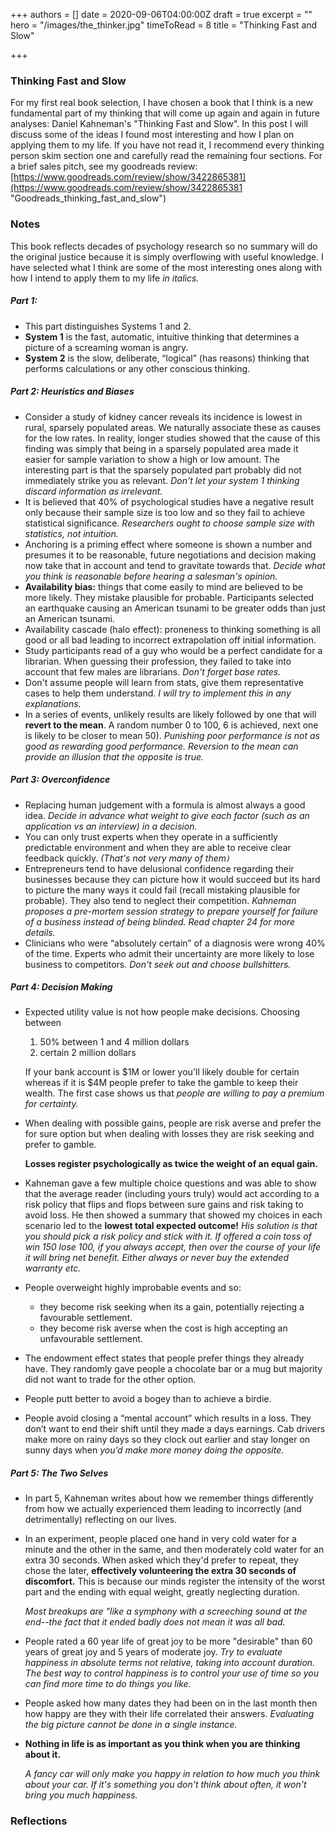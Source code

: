 +++
authors = []
date = 2020-09-06T04:00:00Z
draft = true
excerpt = ""
hero = "/images/the_thinker.jpg"
timeToRead = 8
title = "Thinking Fast and Slow"

+++

### Thinking Fast and Slow

For my first real book selection, I have chosen a book that I think is a new fundamental part of my thinking that will come up again and again in future analyses: Daniel Kahneman's "Thinking Fast and Slow". In this post I will discuss some of the ideas I found most interesting and how I plan on applying them to my life. If you have not read it, I recommend every thinking person skim section one and carefully read the remaining four sections. For a brief sales pitch, see my goodreads review: [https://www.goodreads.com/review/show/3422865381](https://www.goodreads.com/review/show/3422865381 "Goodreads_thinking_fast_and_slow")

### **Notes**

This book reflects decades of psychology research so no summary will do the original justice because it is simply overflowing with useful knowledge. I have selected what I think are some of the most interesting ones along with how I intend to apply them to my life _in italics._ 

##### **Part 1:** 

* This part distinguishes Systems 1 and 2. 
* **System 1** is the fast, automatic, intuitive thinking that determines a picture of a screaming woman is angry. 
* **System 2** is the slow, deliberate, “logical” (has reasons) thinking that performs calculations or any other conscious thinking.

##### **Part 2: Heuristics and Biases**

* Consider a study of kidney cancer reveals its incidence is lowest in rural, sparsely populated areas. We naturally associate these as causes for the low rates. In reality, longer studies showed that the cause of this finding was simply that being in a sparsely populated area made it easier for sample variation to show a high or low amount. The interesting part is that the sparsely populated part probably did not immediately strike you as relevant. _Don't let your system 1 thinking discard information as irrelevant._
* It is believed that 40% of psychological studies have a negative result only because their sample size is too low and so they fail to achieve statistical significance. _Researchers ought to choose sample size with statistics, not intuition._
* Anchoring is a priming effect where someone is shown a number and presumes it to be reasonable, future negotiations and decision making now take that in account and tend to gravitate towards that. _Decide what you think is reasonable before hearing a salesman's opinion._
* **Availability bias:** things that come easily to mind are believed to be more likely. They mistake plausible for probable. Participants selected an earthquake causing an American tsunami to be greater odds than just an American tsunami. 
* Availability cascade (halo effect): proneness to thinking something is all good or all bad leading to incorrect extrapolation off initial information.
* Study participants read of a guy who would be a perfect candidate for a librarian. When guessing their profession, they failed to take into account that few males are librarians. _Don't forget base rates._
* Don't assume people will learn from stats, give them representative cases to help them understand. _I will try to implement this in any explanations._
* In a series of events, unlikely results are likely followed by one that will **revert to the mean**. A random number 0 to 100, 6 is achieved, next one is likely to be closer to mean 50). _Punishing poor performance is not as good as rewarding good performance. Reversion to the mean can provide an illusion that the opposite is true._

##### Part 3: Overconfidence

* Replacing human judgement with a formula is almost always a good idea. _Decide in advance what weight to give each factor (such as an application vs an interview) in a decision._
* You can only trust experts when they operate in a sufficiently predictable environment and when they are able to receive clear feedback quickly. _(That's not very many of them`)`_
* Entrepreneurs tend to have delusional confidence regarding their businesses because they can picture how it would succeed but its hard to picture the many ways it could fail (recall mistaking  plausible for probable). They also tend to neglect their competition. _Kahneman proposes a pre-mortem session strategy to prepare yourself for failure of a business instead of being blinded. Read chapter 24 for more details._
* Clinicians who were “absolutely certain” of a diagnosis were wrong 40% of the time. Experts who admit their uncertainty are more likely to lose business to competitors. _Don't seek out and choose bullshitters._

##### Part 4: Decision Making

* Expected utility value is not how people make decisions. Choosing between 
  1.  50% between 1 and 4 million dollars 
  2. certain 2 million dollars

  If your bank account is $1M or lower you'll likely double for certain whereas if it is $4M people prefer to take the gamble to keep their wealth. The first case shows us that _people are willing to pay a premium for certainty._
* When dealing with possible gains, people are risk averse and prefer the for sure option but when dealing with losses they are risk seeking and prefer to gamble. 

  **Losses register psychologically as twice the weight of an equal gain.**
* Kahneman gave a few multiple choice questions and was able to show that the average reader (including yours truly) would act according to a risk policy that flips and flops between sure gains and risk taking to avoid loss. He then showed a summary that showed my choices in each scenario led to the **lowest total expected outcome!** _His solution is that you should pick a risk policy and stick with it. If offered a coin toss of win 150 lose 100, if you always accept, then over the course of your life it will bring net benefit. Either always or never buy the extended warranty etc._
* People overweight highly improbable events and so:
  *  they become risk seeking when its a gain, potentially rejecting a favourable settlement. 
  * they become risk averse when the cost is high accepting an unfavourable settlement.
* The endowment effect states that people prefer things they already have. They randomly gave people a chocolate bar or a mug but majority did not want to trade for the other option.
* People putt better to avoid a bogey than to achieve a birdie.
* People avoid closing a “mental account” which results in a loss. They don’t want to end their shift until they made a days earnings. Cab drivers make more on rainy days so they clock out earlier and stay longer on sunny days when _you’d make more money doing the opposite._

##### Part 5: The Two Selves

* In part 5, Kahneman writes about how we remember things differently from how we actually experienced them leading to incorrectly (and detrimentally) reflecting on our lives. 
* In an experiment, people placed one hand in very cold water for a minute and the other in the same, and then moderately cold water for an extra 30 seconds. When asked which they'd prefer to repeat, they chose the later, **effectively volunteering the extra 30 seconds of discomfort.** This is because our minds register the intensity of the worst part and the ending with equal weight, greatly neglecting duration.

  _Most breakups are "like a symphony with a screeching sound at the end--the fact that it ended badly does not mean it was all bad._
* People rated a 60 year life of great joy to be more "desirable" than 60 years of great joy and 5 years of moderate joy. _Try to evaluate happiness in absolute terms not relative, taking into account duration. The best way to control happiness is to control your use of time so you can find more time to do things you like._
* People asked how many dates they had been on in the last month then how happy are they with their life correlated their answers. _Evaluating the big picture cannot be done in a single instance._
* **Nothing in life is as important as you think when you are thinking about it.**

  _A fancy car will only make you happy in relation to how much you think about your car. If it's something you don't think about often, it won't bring you much happiness._

### Reflections
